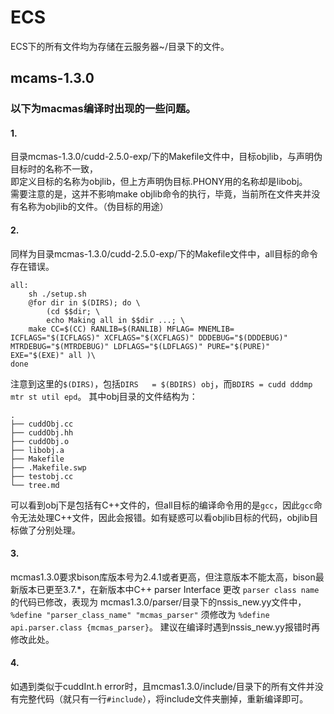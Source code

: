 # ECS
ECS下的所有文件均为存储在云服务器~/目录下的文件。

## mcams-1.3.0

### 以下为macmas编译时出现的一些问题。

#### 1.
目录mcmas-1.3.0/cudd-2.5.0-exp/下的Makefile文件中，目标objlib，与声明伪目标时的名称不一致，  
即定义目标的名称为objlib，但上方声明伪目标.PHONY用的名称却是libobj。  
需要注意的是，这并不影响make objlib命令的执行，毕竟，当前所在文件夹并没有名称为objlib的文件。（伪目标的用途）


#### 2.
同样为目录mcmas-1.3.0/cudd-2.5.0-exp/下的Makefile文件中，all目标的命令存在错误。  
```
all:
    sh ./setup.sh
    @for dir in $(DIRS); do \
        (cd $$dir; \
        echo Making all in $$dir ...; \
	make CC=$(CC) RANLIB=$(RANLIB) MFLAG= MNEMLIB= ICFLAGS="$(ICFLAGS)" XCFLAGS="$(XCFLAGS)" DDDEBUG="$(DDDEBUG)" MTRDEBUG="$(MTRDEBUG)" LDFLAGS="$(LDFLAGS)" PURE="$(PURE)" EXE="$(EXE)" all )\
done
```
  注意到这里的`$(DIRS)`，包括`DIRS	= $(BDIRS) obj`，而`BDIRS	= cudd dddmp mtr st util epd`。
  其中obj目录的文件结构为：  
```
.
├── cuddObj.cc
├── cuddObj.hh
├── cuddObj.o
├── libobj.a
├── Makefile
├── .Makefile.swp
├── testobj.cc
└── tree.md
```
  可以看到obj下是包括有C++文件的，但all目标的编译命令用的是`gcc`，因此`gcc`命令无法处理C++文件，因此会报错。如有疑惑可以看objlib目标的代码，objlib目标做了分别处理。


#### 3.
mcmas1.3.0要求bison库版本号为2.4.1或者更高，但注意版本不能太高，bison最新版本已更至3.7.*，在新版本中C++ parser Interface 更改 `parser class name`的代码已修改，表现为
mcmas1.3.0/parser/目录下的nssis_new.yy文件中，`%define "parser_class_name" "mcmas_parser"` 须修改为 `%define api.parser.class {mcmas_parser}`。
建议在编译时遇到nssis_new.yy报错时再修改此处。

#### 4.
如遇到类似于cuddInt.h error时，且mcmas1.3.0/include/目录下的所有文件并没有完整代码（就只有一行`#include`），将include文件夹删掉，重新编译即可。
